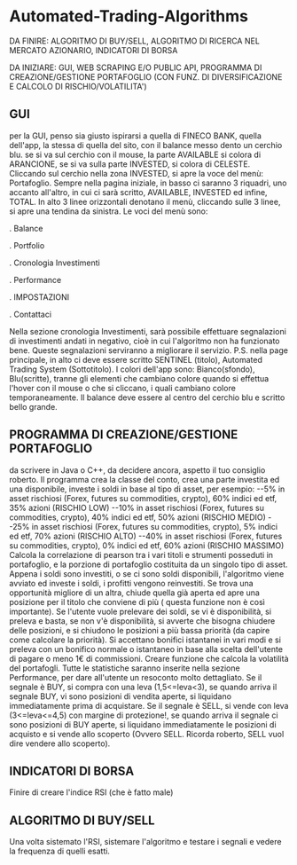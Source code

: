 # Automated-Trading-Algorithms

DA FINIRE: ALGORITMO DI BUY/SELL, ALGORITMO DI RICERCA NEL MERCATO AZIONARIO, INDICATORI DI BORSA

DA INIZIARE: GUI, WEB SCRAPING E/O PUBLIC API, PROGRAMMA DI CREAZIONE/GESTIONE PORTAFOGLIO (CON FUNZ. DI DIVERSIFICAZIONE E CALCOLO DI RISCHIO/VOLATILITA')

## GUI

per la GUI, penso sia giusto ispirarsi a quella di FINECO BANK, quella dell'app, la stessa di quella del sito, con il balance messo dento un 
cerchio blu. se si va sul cerchio con il mouse, la parte AVAILABLE si colora di ARANCIONE, se si va sulla parte INVESTED, si colora di CELESTE. 
Cliccando sul cerchio nella zona INVESTED, si apre la voce del menù: Portafoglio.
Sempre nella pagina iniziale, in basso ci saranno 3 riquadri, uno accanto all'altro, in cui ci sarà scritto, AVAILABLE, INVESTED ed infine, TOTAL.
In alto 3 linee orizzontali denotano il menù, cliccando sulle 3 linee, si apre una tendina da sinistra. Le voci del menù sono:

. Balance

. Portfolio

. Cronologia Investimenti

. Performance

. IMPOSTAZIONI

. Contattaci

Nella sezione cronologia Investimenti, sarà possibile effettuare segnalazioni di investimenti andati in negativo, cioè in cui l'algoritmo non ha funzionato bene.
Queste segnalazioni serviranno a migliorare il servizio. 
P.S. nella page principale, in alto ci deve essere scritto SENTINEL (titolo), Automated Trading System (Sottotitolo). I colori dell'app sono: Bianco(sfondo), Blu(scritte),
tranne gli elementi che cambiano colore quando si effettua l'hover con il mouse o che si cliccano, i quali cambiano colore temporaneamente. Il balance deve essere al centro del
cerchio blu e scritto bello grande.

## PROGRAMMA DI CREAZIONE/GESTIONE PORTAFOGLIO

da scrivere in Java o C++, da decidere ancora, aspetto il tuo consiglio roberto.
Il programma crea la classe del conto, crea una parte investita ed una disponibile, investe i soldi in base al tipo di asset, per esempio:
--5% in asset rischiosi (Forex, futures su commodities, crypto), 60% indici ed etf, 35% azioni (RISCHIO LOW)
--10% in asset rischiosi (Forex, futures su commodities, crypto), 40% indici ed etf, 50% azioni (RISCHIO MEDIO)
--25% in asset rischiosi (Forex, futures su commodities, crypto), 5% indici ed etf, 70% azioni (RISCHIO ALTO)
--40% in asset rischiosi (Forex, futures su commodities, crypto), 0% indici ed etf, 60% azioni (RISCHIO MASSIMO)
Calcola la correlazione di pearson tra i vari titoli e strumenti posseduti in portafoglio, e la porzione di portafoglio costituita da un singolo tipo di asset.
Appena i soldi sono investiti, o se ci sono soldi disponibili, l'algoritmo viene avviato ed investe i soldi, i profitti vengono reinvestiti. Se trova una opportunità migliore di
un altra, chiude quella già aperta ed apre una posizione per il titolo che conviene di più ( questa funzione non è così importante). Se l'utente vuole prelevare dei soldi, se vi
è disponibilità, si preleva e basta, se non v'è disponibilità, si avverte che bisogna chiudere delle posizioni, e si chiudono le posizioni a più bassa priorità (da capire come
calcolare la priorità). Si accettano bonifici istantanei in vari modi e si preleva con un bonifico normale o istantaneo in base alla scelta dell'utente di pagare o meno 1€ di
commissioni. Creare funzione che calcola la volatilità del portafogli. Tutte le statistiche saranno inserite nella sezione Performance, per dare all'utente un resoconto molto
dettagliato. Se il segnale è BUY, si compra con una leva (1,5<=leva<3), se quando arriva il segnale BUY, vi sono posizioni di vendita aperte, si liquidano immediatamente prima
di acquistare. Se il segnale è SELL, si vende con leva (3<=leva<=4,5) con margine di protezione!, se quando arriva il segnale ci sono posizioni di BUY aperte, si liquidano
immediatamente le posizioni di acquisto e si vende allo scoperto (Ovvero SELL. Ricorda roberto, SELL vuol dire vendere allo scoperto).

## INDICATORI DI BORSA

Finire di creare l'indice RSI (che è fatto male)

## ALGORITMO DI BUY/SELL

Una volta sistemato l'RSI, sistemare l'algoritmo e testare i segnali e vedere la frequenza di quelli esatti.

